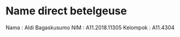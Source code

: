 # Name direct betelgeuse 

Nama     : Aldi Bagaskusumo 
NIM      : A11.2018.11305 
Kelompok : A11.4304
